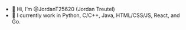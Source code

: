 - 👋 Hi, I’m @JordanT25620 (Jordan Treutel)
- 👀 I currently work in Python, C/C++, Java, HTML/CSS/JS, React, and Go.
